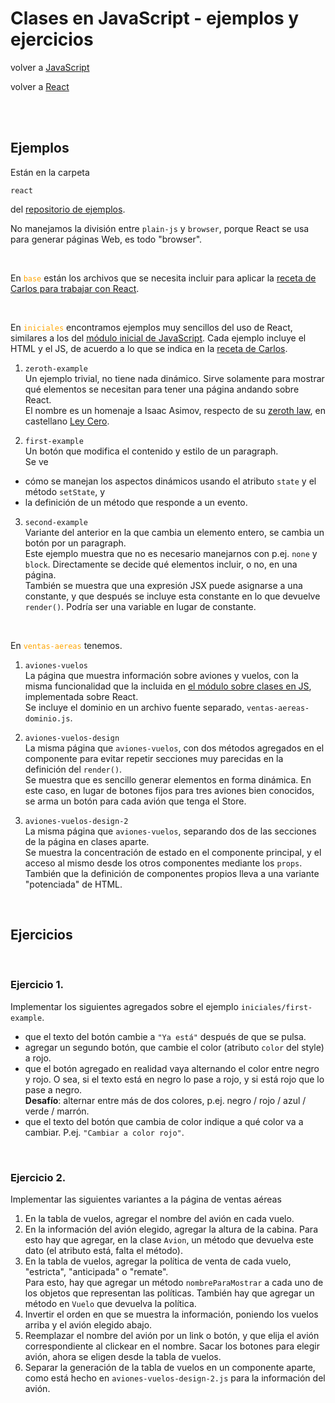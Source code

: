 # Clases en JavaScript - ejemplos y ejercicios

volver a [JavaScript](./javascript-intro.md)

volver a [React](./javascript-react-indice.md)

<br>

<br/>

## Ejemplos
Están en la carpeta 
```
react
```
del [repositorio de ejemplos](https://github.com/obj2-material/javascript-dom).

No manejamos la división entre `plain-js` y `browser`, porque React se usa para generar páginas Web, es todo "browser".

<br>

En <span style="color: orange">`base`</span> están los archivos que se necesita incluir para aplicar la [receta de Carlos para trabajar con React](./javascript-react-receta-carlos.md).

<br>

En <span style="color: orange">`iniciales`</span> encontramos ejemplos muy sencillos del uso de React, similares a los del [módulo inicial de JavaScript](./javascript-dom-basics-ejemplos.md'). Cada ejemplo incluye el HTML y el JS, de acuerdo a lo que se indica en la [receta de Carlos](./javascript-react-receta-carlos.md).

1. `zeroth-example`   
  Un ejemplo trivial, no tiene nada dinámico. Sirve solamente para mostrar qué elementos se necesitan para tener una página andando sobre React.  
  El nombre es un homenaje a Isaac Asimov, respecto de su [zeroth law](https://en.wikipedia.org/wiki/Three_Laws_of_Robotics#Zeroth_Law_added), en castellano [Ley Cero](https://es.wikipedia.org/wiki/Ley_Cero).
  <p></p>

2. `first-example`  
  Un botón que modifica el contenido y estilo de un paragraph.  
  Se ve 
  - cómo se manejan los aspectos dinámicos usando el atributo `state` y el método `setState`, y
  - la definición de un método que responde a un evento.
  <p></p>

3. `second-example`  
  Variante del anterior en la que cambia un elemento entero, se cambia un botón por un paragraph.  
  Este ejemplo muestra que no es necesario manejarnos con p.ej. `none` y `block`. Directamente se decide qué elementos incluir, o no, en una página.  
  También se muestra que una expresión JSX puede asignarse a una constante, y que después se incluye esta constante en lo que devuelve `render()`. Podría ser una variable en lugar de constante.

<br/>

En <span style="color: orange">`ventas-aereas`</span> tenemos.
1. `aviones-vuelos`  
  La página que muestra información sobre aviones y vuelos, con la misma funcionalidad que la incluida en [el módulo sobre clases en JS](./javascript-clases-ejemplos.md), implementada sobre React.  
  Se incluye el dominio en un archivo fuente separado, `ventas-aereas-dominio.js`.
  <p></p>

2. `aviones-vuelos-design`  
   La misma página que `aviones-vuelos`, con dos métodos agregados en el componente para evitar repetir secciones muy parecidas en la definición del `render()`.  
   Se muestra que es sencillo generar elementos en forma dinámica. En este caso, en lugar de botones fijos para tres aviones bien conocidos, se arma un botón para cada avión que tenga el Store.
  <p></p>

3. `aviones-vuelos-design-2`  
   La misma página que `aviones-vuelos`, separando dos de las secciones de la página en clases aparte.  
   Se muestra la concentración de estado en el componente principal, y el acceso al mismo desde los otros componentes mediante los `props`. También que la definición de componentes propios lleva a una variante "potenciada" de HTML.

<br/>

## Ejercicios

<br/>

### Ejercicio 1. 
Implementar los siguientes agregados sobre el ejemplo `iniciales/first-example`. 
- que el texto del botón cambie a `"Ya está"` después de que se pulsa.
- agregar un segundo botón, que cambie el color (atributo `color` del style) a rojo.
- que el botón agregado en realidad vaya alternando el color entre negro y rojo. O sea, si el texto está en negro lo pase a rojo, y si está rojo que lo pase a negro.  
**Desafío**: alternar entre más de dos colores, p.ej. negro / rojo / azul / verde / marrón.
- que el texto del botón que cambia de color indique a qué color va a cambiar. P.ej. `"Cambiar a color rojo"`.

<br/>

### Ejercicio 2.
Implementar las siguientes variantes a la página de ventas aéreas

1. En la tabla de vuelos, agregar el nombre del avión en cada vuelo.  
1. En la información del avión elegido, agregar la altura de la cabina. Para esto hay que agregar, en la clase `Avion`, un método que devuelva este dato (el atributo está, falta el método).  
1. En la tabla de vuelos, agregar la política de venta de cada vuelo, "estricta", "anticipada" o "remate".  
Para esto, hay que agregar un método `nombreParaMostrar` a cada uno de los objetos que representan las políticas. También hay que agregar un método en `Vuelo` que devuelva la política.  
1. Invertir el orden en que se muestra la información, poniendo los vuelos arriba y el avión elegido abajo.  
1. Reemplazar el nombre del avión por un link o botón, y que elija el avión correspondiente al clickear en el nombre. Sacar los botones para elegir avión, ahora se eligen desde la tabla de vuelos.
1. Separar la generación de la tabla de vuelos en un componente aparte, como está hecho en `aviones-vuelos-design-2.js` para la información del avión.


